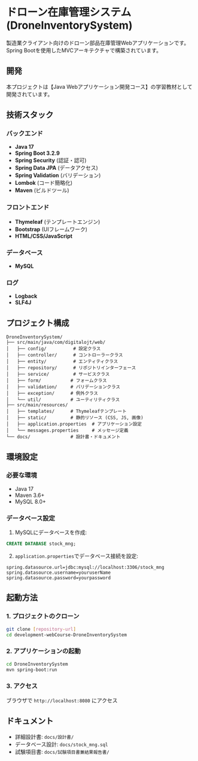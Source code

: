 # ドローン在庫管理システム (DroneInventorySystem)

製造業クライアント向けのドローン部品在庫管理Webアプリケーションです。Spring Bootを使用したMVCアーキテクチャで構築されています。

## 開発

本プロジェクトは【Java Webアプリケーション開発コース】の学習教材として開発されています。

## 技術スタック

### バックエンド
- **Java 17**
- **Spring Boot 3.2.9**
- **Spring Security** (認証・認可)
- **Spring Data JPA** (データアクセス)
- **Spring Validation** (バリデーション)
- **Lombok** (コード簡略化)
- **Maven** (ビルドツール)

### フロントエンド
- **Thymeleaf** (テンプレートエンジン)
- **Bootstrap** (UIフレームワーク)
- **HTML/CSS/JavaScript**

### データベース
- **MySQL**

### ログ
- **Logback**
- **SLF4J**

## プロジェクト構成

```
DroneInventorySystem/
├── src/main/java/com/digitalojt/web/
│   ├── config/          # 設定クラス
│   ├── controller/      # コントローラークラス
│   ├── entity/          # エンティティクラス
│   ├── repository/      # リポジトリインターフェース
│   ├── service/         # サービスクラス
│   ├── form/           # フォームクラス
│   ├── validation/     # バリデーションクラス
│   ├── exception/      # 例外クラス
│   └── util/           # ユーティリティクラス
├── src/main/resources/
│   ├── templates/      # Thymeleafテンプレート
│   ├── static/         # 静的リソース (CSS, JS, 画像)
│   ├── application.properties  # アプリケーション設定
│   └── messages.properties     # メッセージ定義
└── docs/               # 設計書・ドキュメント
```

## 環境設定

### 必要な環境
- Java 17
- Maven 3.6+
- MySQL 8.0+ 

### データベース設定

1. MySQLにデータベースを作成:
```sql
CREATE DATABASE stock_mng;
```

2. `application.properties`でデータベース接続を設定:
```properties
spring.datasource.url=jdbc:mysql://localhost:3306/stock_mng
spring.datasource.username=youruserName
spring.datasource.password=yourpassword
```

## 起動方法

### 1. プロジェクトのクローン
```bash
git clone [repository-url]
cd development-webCourse-DroneInventorySystem
```

### 2. アプリケーションの起動
```bash
cd DroneInventorySystem
mvn spring-boot:run
```

### 3. アクセス
ブラウザで `http://localhost:8080` にアクセス

## ドキュメント

- 詳細設計書: `docs/設計書/`
- データベース設計: `docs/stock_mng.sql`
- 試験項目書: `docs/試験項目書兼結果報告書/`
